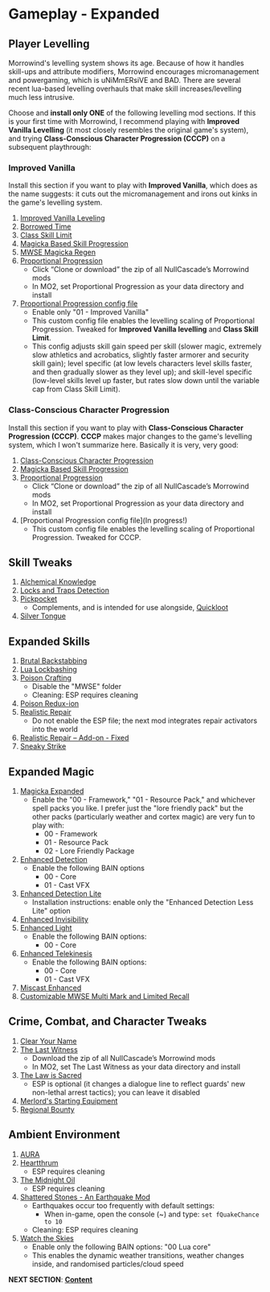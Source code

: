 # Gameplay - Expanded

## Player Levelling
Morrowind's levelling system shows its age. Because of how it handles skill-ups and attribute modifiers, Morrowind encourages micromanagement and powergaming, which is uNiMmERsiVE and BAD. There are several recent lua-based levelling overhauls that make skill increases/levelling much less intrusive.

Choose and **install only ONE** of the following levelling mod sections. If this is your first time with Morrowind, I recommend playing with **Improved Vanilla Levelling** (it most closely resembles the original game's system), and trying **Class-Conscious Character Progression (CCCP)** on a subsequent playthrough:

### Improved Vanilla
Install this section if you want to play with **Improved Vanilla**, which does as the name suggests: it cuts out the micromanagement and irons out kinks in the game's levelling system.
1. [Improved Vanilla Leveling](https://www.nexusmods.com/morrowind/mods/48065?)
1. [Borrowed Time](https://www.nexusmods.com/morrowind/mods/48971)
1. [Class Skill Limit](https://www.nexusmods.com/morrowind/mods/48989)
1. [Magicka Based Skill Progression](https://www.nexusmods.com/morrowind/mods/48330?)
1. [MWSE Magicka Regen](https://www.nexusmods.com/morrowind/mods/48129?)
1. [Proportional Progression](https://github.com/NullCascade/morrowind-mods)
	- Click “Clone or download” the zip of all NullCascade’s Morrowind mods
	- In MO2, set Proportional Progression as your data directory and install
1. [Proportional Progression config file](https://mega.nz/file/65IDlIyD#TNWRaOH9-PAilPD1NGH1hCxZzYUoL2OWGrMVstVA1Bk)
	- Enable only "01 - Improved Vanilla"
	- This custom config file enables the levelling scaling of Proportional Progression. Tweaked for **Improved Vanilla levelling** and **Class Skill Limit**.
	- This config adjusts skill gain speed per skill (slower magic, extremely slow athletics and acrobatics, slightly faster armorer and security skill gain); level specific (at low levels characters level skills faster, and then gradually slower as they level up); and skill-level specific (low-level skills level up faster, but rates slow down until the variable cap from Class Skill Limit).

### Class-Conscious Character Progression
Install this section if you want to play with **Class-Conscious Character Progression (CCCP)**. **CCCP** makes major changes to the game's levelling system, which I won't summarize here. Basically it is very, very good:
1. [Class-Conscious Character Progression](https://www.nexusmods.com/morrowind/mods/48110?)
1. [Magicka Based Skill Progression](https://www.nexusmods.com/morrowind/mods/48330?)
1. [Proportional Progression](https://github.com/NullCascade/morrowind-mods)
	- Click “Clone or download” the zip of all NullCascade’s Morrowind mods
	- In MO2, set Proportional Progression as your data directory and install
1. [Proportional Progression config file](In progress!)
	- This custom config file enables the levelling scaling of Proportional Progression. Tweaked for CCCP.

## Skill Tweaks
1. [Alchemical Knowledge](https://www.nexusmods.com/morrowind/mods/49036)
1. [Locks and Traps Detection](https://www.nexusmods.com/morrowind/mods/48528?)
1. [Pickpocket](https://www.nexusmods.com/morrowind/mods/47581?)
	- Complements, and is intended for use alongside, [Quickloot](https://www.nexusmods.com/morrowind/mods/46283?)
1. [Silver Tongue](https://www.nexusmods.com/morrowind/mods/49086)

## Expanded Skills
1. [Brutal Backstabbing](https://www.nexusmods.com/morrowind/mods/45890?)
1. [Lua Lockbashing](https://www.nexusmods.com/morrowind/mods/48544?)
1. [Poison Crafting](https://www.nexusmods.com/morrowind/mods/45729?)
	- Disable the "MWSE" folder
	- Cleaning: ESP requires cleaning
1. [Poison Redux-ion](https://www.nexusmods.com/morrowind/mods/48948)
1. [Realistic Repair](https://www.nexusmods.com/morrowind/mods/46673?)
	- Do not enable the ESP file; the next mod integrates repair activators into the world
1. [Realistic Repair – Add-on - Fixed](https://mega.nz/file/KlJFTIbD#lRK6t8tOmyhjVYRS6FP95CIu2-GCyKtqf0E7gNrkuO4)
1. [Sneaky Strike](https://www.nexusmods.com/morrowind/mods/48317)

## Expanded Magic
1. [Magicka Expanded](https://www.nexusmods.com/morrowind/mods/47111?)
	- Enable the "00 - Framework," "01 - Resource Pack," and whichever spell packs you like. I prefer just the "lore friendly pack" but the other packs (particularly weather and cortex magic) are very fun to play with:
		- 00 - Framework
		- 01 - Resource Pack
		- 02 - Lore Friendly Package
1. [Enhanced Detection](https://www.nexusmods.com/morrowind/mods/47480?)
	- Enable the following BAIN options
		- 00 - Core
		- 01 - Cast VFX
1. [Enhanced Detection Lite](https://www.nexusmods.com/morrowind/mods/48471?)
	- Installation instructions: enable only the "Enhanced Detection Less Lite" option
1. [Enhanced Invisibility](https://www.nexusmods.com/morrowind/mods/47565?)
1. [Enhanced Light](https://www.nexusmods.com/morrowind/mods/47672?)
	- Enable the following BAIN options:
		- 00 - Core
1. [Enhanced Telekinesis](https://www.nexusmods.com/morrowind/mods/47534?)
	- Enable the following BAIN options:
		- 00 - Core
		- 01 - Cast VFX
1. [Miscast Enhanced](https://www.nexusmods.com/morrowind/mods/47948?)
1. [Customizable MWSE Multi Mark and Limited Recall](https://www.nexusmods.com/morrowind/mods/47065?)

## Crime, Combat, and Character Tweaks
1. [Clear Your Name](https://www.nexusmods.com/morrowind/mods/43786?)
1. [The Last Witness](https://github.com/NullCascade/morrowind-mods)
	- Download the zip of all NullCascade’s Morrowind mods
	- In MO2, set The Last Witness as your data directory and install
1. [The Law is Sacred](https://www.nexusmods.com/morrowind/mods/48130?)
	- ESP is optional (it changes a dialogue line to reflect guards' new non-lethal arrest tactics); you can leave it disabled
1. [Merlord's Starting Equipment](https://www.nexusmods.com/morrowind/mods/47283)
1. [Regional Bounty](https://www.nexusmods.com/morrowind/mods/47285?)

## Ambient Environment
1. [AURA](https://www.nexusmods.com/morrowind/mods/48255?)
1. [Heartthrum](https://www.nexusmods.com/morrowind/mods/47178)
	- ESP requires cleaning
1. [The Midnight Oil](https://www.nexusmods.com/morrowind/mods/48293?)
	- ESP requires cleaning
1. [Shattered Stones - An Earthquake Mod](https://www.nexusmods.com/morrowind/mods/45105?)
	- Earthquakes occur too frequently with default settings:
		- When in-game, open the console (~) and type: ```set fQuakeChance to 10```
	- Cleaning: ESP requires cleaning
1. [Watch the Skies](https://www.nexusmods.com/morrowind/mods/48636)
	- Enable only the following BAIN options: "00 Lua core"
	- This enables the dynamic weather transitions, weather changes inside, and randomised particles/cloud speed	
	

**NEXT SECTION**:
[**Content**](https://github.com/doublemoulinet/Morrowind-Modular-Mod-Guide/blob/master/CONTENT.md)